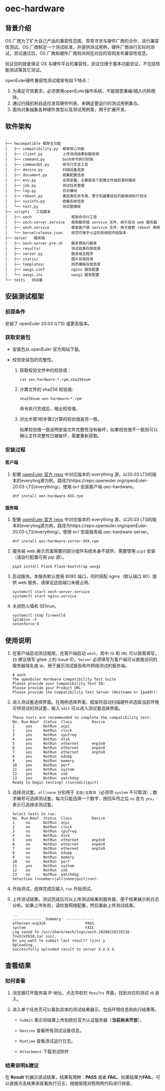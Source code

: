 # oec-hardware

## 背景介绍
OS 厂商为了扩大自己产品的兼容性范围，常常寻求与硬件厂商的合作，进行兼容性测试。OS 厂商制定一个测试标准，并提供测试用例，硬件厂商进行实际的测试，测试通过后，OS 厂商和硬件厂商将共同在对应的官网发布兼容性信息。

验证目的就是保证 OS 与硬件平台的兼容性，验证仅限于基本功能验证，不包括性能测试等其它测试。

openEuler硬件兼容性测试框架有如下特点：

1. 为满足可信要求，必须使用openEuler操作系统，不能随意重编/插入内核模块。
2. 通过扫描机制自适应发现硬件列表，来确定要运行的测试用例集合。
3. 面向对象抽象各种硬件类型以及测试用例类，用于扩展开发。

## 软件架构
```
.
├── hwcompatible 框架主功能
│   ├── compatibility.py  框架核心功能
│   ├── client.py         上传测试结果到服务端
│   ├── command.py        bash命令执行封装
│   ├── commandUI.py      命令行交互工具
│   ├── device.py         扫描设备信息
│   ├── document.py       收集配置信息
│   ├── env.py            全局变量，主要是各个配置文件或目录的路径
│   ├── job.py            测试任务管理
│   ├── log.py            日志模块
│   ├── reboot.py         重启类任务专用，便于机器重启后仍能继续执行测试
│   ├── sysinfo.py        收集系统信息
│   └── test.py           测试套模板
├── scripts   工具脚本
│   ├── oech                  框架命令行工具
│   ├── oech-server.service   框架服务端 service 文件，用于启动 web 服务器
│   ├── oech.service          框架客户端 service 文件，用于接管 reboot 用例
│   └── kernelrelease.json    规范可用于认证的系统和内核版本
├── server   服务端
│   ├── oech-server-pre.sh    服务预执行脚本
│   ├── results/              测试结果存放目录
│   ├── server.py             服务端主程序
│   ├── static/               图片存放目录
│   ├── templates/            网页模板存放目录
│   ├── uwsgi.conf            nginx 服务配置
│   └── uwsgi.ini             uwsgi 服务配置
└── tests   测试套
```

## 安装测试框架

### 前提条件

安装了 openEuler 20.03 (LTS) 或更高版本。

### 获取安装包

* 安装包从 openEuler 官方网站下载。

* 校验安装包的完整性。

  1. 获取校验文件中的校验值：

     ```
     cat oec-hardware-*.rpm.sha256sum
     ```

  2. 计算文件的 sha256 校验值:

     ```
     sha256sum oec-hardware-*.rpm
     ```
	 

     命令执行完成后，输出校验值。

  3. 对比步骤1和步骤2计算的校验值是否一致。

     如果校验值一致说明安装文件完整性没有破坏，如果校验值不一致则可以确认文件完整性已被破坏，需要重新获取。

### 安装过程

#### 客户端

1. 配置 [openEuler 官方 repo](https://repo.openeuler.org/) 中对应版本的 everything 源，以20.03 LTS的版本的everyting源为例，路径为https://repo.openeuler.org/openEuler-20.03-LTS/everything/。使用 `dnf` 安装客户端 oec-hardware。

   ```
   dnf install oec-hardware-XXX.rpm
   ```


#### 服务端

1. 配置 [openEuler 官方 repo](https://repo.openeuler.org/) 中对应版本的 everything 源，以20.03 LTS的版本的everyting源为例，路径为https://repo.openeuler.org/openEuler-20.03-LTS/everything/。使用 `dnf` 安装服务端 oec-hardware-server。

   ```
   dnf install oec-hardware-server-XXX.rpm
   ```

2. 服务端 web 展示页面需要的部分组件系统本身不提供，需要使用 `pip3` 安装（请自行配置可用 pip 源）。

   ```
   pip3 install Flask Flask-bootstrap uwsgi
   ```

3. 启动服务。本服务默认使用 8080 端口，同时搭配 nginx（默认端口 80）提供 web 服务，请保证这些端口未被占用。

   ```
   systemctl start oech-server.service
   systemctl start nginx.service
   ```

4. 关闭防火墙和 SElinux。

   ```
   systemctl stop firewalld
   iptables -F
   setenforce 0
   ```

## 使用说明

1. 在客户端启动测试框架。在客户端启动 `oech`，其中 `ID` 和 `URL` 可以按需填写，`ID` 建议填写 gitee 上的 issue ID，`Server` 必须填写为客户端可以直接访问的服务器域名或 ip，用于展示测试报告和作网络测试的服务端。

   ```
   # oech
   The openEuler Hardware Compatibility Test Suite
   Please provide your Compatibility Test ID:
   Please provide your Product URL:
   Please provide the Compatibility Test Server (Hostname or Ipaddr):
   ```

2. 进入测试套选择界面。在用例选择界面，框架将自动扫描硬件并选取当前环境可供测试的测试套，输入 `edit` 可以进入测试套选择界面。

   ```
   These tests are recommended to complete the compatibility test:
   No. Run-Now?  Status  Class         Device
   1     yes     NotRun  acpi
   2     yes     NotRun  clock
   3     yes     NotRun  cpufreq
   4     yes     NotRun  disk
   5     yes     NotRun  ethernet      enp3s0
   6     yes     NotRun  ethernet      enp4s0
   7     yes     NotRun  ethernet      enp5s0
   8     yes     NotRun  kdump
   9     yes     NotRun  memory
   10    yes     NotRun  perf
   11    yes     NotRun  system
   12    yes     NotRun  usb
   13    yes     NotRun  watchdog
   Ready to begin testing? (run|edit|quit)
   ```

3. 选择测试套。`all|none` 分别用于 `全选|全取消`（必测项 `system` 不可取消）；数字编号可选择测试套，每次只能选择一个数字，按回车符之后 `no` 变为 `yes`，表示已选择该测试套。

   ```
   Select tests to run:
   No. Run-Now?  Status  Class         Device
   1     no      NotRun  acpi
   2     no      NotRun  clock
   3     no      NotRun  cpufreq
   4     no      NotRun  disk
   5     yes     NotRun  ethernet      enp3s0
   6     no      NotRun  ethernet      enp4s0
   7     no      NotRun  ethernet      enp5s0
   8     no      NotRun  kdump
   9     no      NotRun  memory
   10    no      NotRun  perf
   11    yes     NotRun  system
   12    no      NotRun  usb
   13    no      NotRun  watchdog
   Selection (<number>|all|none|quit|run):
   ```

4. 开始测试。选择完成后输入 `run` 开始测试。

5. 上传测试结果。测试完成后可以上传测试结果到服务器，便于结果展示和日志分析。如果上传失败，请检查网络配置，然后重新上传测试结果。

   ```
   ...
   -------------  Summary  -------------
   ethernet-enp3s0                  PASS
   system                           FAIL
   Log saved to /usr/share/oech/logs/oech-20200228210118-TnvUJxFb50.tar succ.
   Do you want to submit last result? (y|n) y
   Uploading...
   Successfully uploaded result to server X.X.X.X.
   ```
## 查看结果

### 如何查看

1. 浏览器打开服务端 IP 地址，点击导航栏 `Results` 界面，找到对应的测试 id 进入。


2. 进入单个任务页可以看到具体的测试结果展示，包括环境信息和执行结果等。

   - `Submit` 表示将结果上传到欧拉官方认证服务器（**当前尚未开放**）。

   - `Devices` 查看所有测试设备信息。

   - `Runtime` 查看测试运行日志。

   - `Attachment` 下载测试附件


### 结果说明&建议

在 **Result** 列展示测试结果，结果有两种：**PASS** 或者 **FAIL**。如果结果为**FAIL**，可以直接点击结果来查看执行日志，根据报错对照用例代码进行排查。

